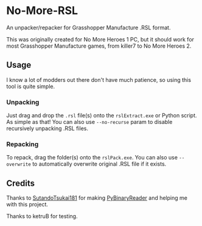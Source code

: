 # No-More-RSL
An unpacker/repacker for Grasshopper Manufacture .RSL format.

This was originally created for No More Heroes 1 PC, but it should work for most Grasshopper Manufacture games, from killer7 to No More Heroes 2.


## Usage
I know a lot of modders out there don't have much patience, so using this tool is quite simple.

### Unpacking
Just drag and drop the `.rsl` file(s) onto the `rslExtract.exe` or Python script. As simple as that! You can also use `--no-recurse` param to disable recursively unpacking .RSL files.


### Repacking
To repack, drag the folder(s) onto the `rslPack.exe`. You can also use `--overwrite` to automatically overwrite original .RSL file if it exists.

## Credits
Thanks to [SutandoTsukai181](https://github.com/SutandoTsukai181) for making [PyBinaryReader](https://github.com/SutandoTsukai181/PyBinaryReader) and helping me with this project.

Thanks to ketruB for testing.
